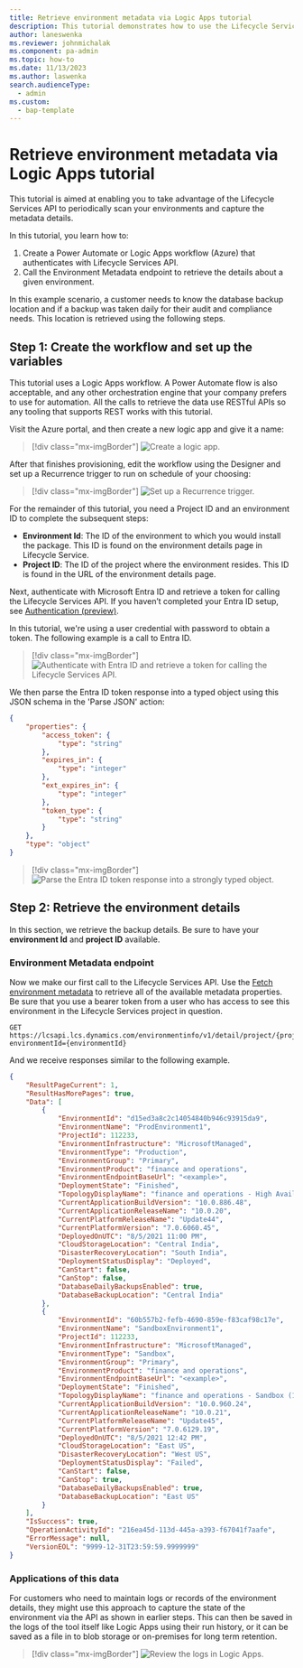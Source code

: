 ```yaml
---
title: Retrieve environment metadata via Logic Apps tutorial
description: This tutorial demonstrates how to use the Lifecycle Services API to fetch details about your environments.
author: laneswenka
ms.reviewer: johnmichalak
ms.component: pa-admin
ms.topic: how-to
ms.date: 11/13/2023
ms.author: laswenka
search.audienceType: 
  - admin
ms.custom:
  - bap-template
---
```


# Retrieve environment metadata via Logic Apps tutorial

This tutorial is aimed at enabling you to take advantage of the Lifecycle Services API to periodically scan your environments and capture the metadata details. 

In this tutorial, you learn how to:

1.	Create a Power Automate or Logic Apps workflow (Azure) that authenticates with Lifecycle Services API. 
2.	Call the Environment Metadata endpoint to retrieve the details about a given environment. 

In this example scenario, a customer needs to know the database backup location and if a backup was taken daily for their audit and compliance needs. This location is retrieved using the following steps.

## Step 1: Create the workflow and set up the variables

This tutorial uses a Logic Apps workflow.  A Power Automate flow is also acceptable, and any other orchestration engine that your company prefers to use for automation. All the calls to retrieve the data use RESTful APIs so any tooling that supports REST works with this tutorial.

Visit the Azure portal, and then create a new logic app and give it a name:

> [!div class="mx-imgBorder"] 
> ![Create a logic app.](media/tutorial-create-logic-app.png "Create a logic app (Azure)")

After that finishes provisioning, edit the workflow using the Designer and set up a Recurrence trigger to run on schedule of your choosing:

> [!div class="mx-imgBorder"] 
> ![Set up a Recurrence trigger.](media/capacity2.png "Set up a Recurrence trigger")

For the remainder of this tutorial, you need a Project ID and an environment ID to complete the subsequent steps:

- **Environment Id**: The ID of the environment to which you would install the package. This ID is found on the environment details page in Lifecycle Service.
- **Project ID**: The ID of the project where the environment resides. This ID is found in the URL of the environment details page.

Next, authenticate with Microsoft Entra ID and retrieve a token for calling the Lifecycle Services API. If you haven’t completed your Entra ID setup, see [Authentication (preview)](../../database/api/dbmovement-api-authentication.md).

In this tutorial, we're using a user credential with password to obtain a token. The following example is a call to Entra ID.

> [!div class="mx-imgBorder"] 
> ![Authenticate with Entra ID and retrieve a token for calling the Lifecycle Services API.](media/tutorial-lcs-token.png "Authenticate with Entra ID and retrieve a token for calling the Lifecycle Services API")

We then parse the Entra ID token response into a typed object using this JSON schema in the 'Parse JSON' action:

```json
{
    "properties": {
        "access_token": {
            "type": "string"
        },
        "expires_in": {
            "type": "integer"
        },
        "ext_expires_in": {
            "type": "integer"
        },
        "token_type": {
            "type": "string"
        }
    },
    "type": "object"
}
```

> [!div class="mx-imgBorder"] 
> ![Parse the Entra ID token response into a strongly typed object.](media/capacity5.png "Parse the Entra ID token response into a strongly typed object")

## Step 2: Retrieve the environment details

In this section, we retrieve the backup details. Be sure to have your **environment Id** and **project ID** available.

### Environment Metadata endpoint

Now we make our first call to the Lifecycle Services API. Use the [Fetch environment metadata](./v1/reference-environment-metadata.md) to retrieve all of the available metadata properties. Be sure that you use a bearer token from a user who has access to see this environment in the Lifecycle Services project in question.

```http
GET https://lcsapi.lcs.dynamics.com/environmentinfo/v1/detail/project/{projectId}/?environmentId={environmentId}
```

And we receive responses similar to the following example.

```json
{
    "ResultPageCurrent": 1,
    "ResultHasMorePages": true,
    "Data": [
        {
            "EnvironmentId": "d15ed3a8c2c14054840b946c93915da9",
            "EnvironmentName": "ProdEnvironment1",
            "ProjectId": 112233,
            "EnvironmentInfrastructure": "MicrosoftManaged",
            "EnvironmentType": "Production",
            "EnvironmentGroup": "Primary",
            "EnvironmentProduct": "finance and operations",
            "EnvironmentEndpointBaseUrl": "<example>",
            "DeploymentState": "Finished",
            "TopologyDisplayName": "finance and operations - High Availability (10.0.20 with Platform update 44)",
            "CurrentApplicationBuildVersion": "10.0.886.48",
            "CurrentApplicationReleaseName": "10.0.20",
            "CurrentPlatformReleaseName": "Update44",
            "CurrentPlatformVersion": "7.0.6060.45",
            "DeployedOnUTC": "8/5/2021 11:00 PM",
            "CloudStorageLocation": "Central India",
            "DisasterRecoveryLocation": "South India",
            "DeploymentStatusDisplay": "Deployed",
            "CanStart": false,
            "CanStop": false,
            "DatabaseDailyBackupsEnabled": true,
            "DatabaseBackupLocation": "Central India"
        },
        {
            "EnvironmentId": "60b557b2-fefb-4690-859e-f83caf98c17e",
            "EnvironmentName": "SandboxEnvironment1",
            "ProjectId": 112233,
            "EnvironmentInfrastructure": "MicrosoftManaged",
            "EnvironmentType": "Sandbox",
            "EnvironmentGroup": "Primary",
            "EnvironmentProduct": "finance and operations",
            "EnvironmentEndpointBaseUrl": "<example>",
            "DeploymentState": "Finished",
            "TopologyDisplayName": "finance and operations - Sandbox (10.0.20 with Platform update 44)",
            "CurrentApplicationBuildVersion": "10.0.960.24",
            "CurrentApplicationReleaseName": "10.0.21",
            "CurrentPlatformReleaseName": "Update45",
            "CurrentPlatformVersion": "7.0.6129.19",
            "DeployedOnUTC": "8/5/2021 12:42 PM",
            "CloudStorageLocation": "East US",
            "DisasterRecoveryLocation": "West US",
            "DeploymentStatusDisplay": "Failed",
            "CanStart": false,
            "CanStop": true,
            "DatabaseDailyBackupsEnabled": true,
            "DatabaseBackupLocation": "East US"
        }
    ],
    "IsSuccess": true,
    "OperationActivityId": "216ea45d-113d-445a-a393-f67041f7aafe",
    "ErrorMessage": null,
    "VersionEOL": "9999-12-31T23:59:59.9999999"
}
```
### Applications of this data
For customers who need to maintain logs or records of the environment details, they might use this approach to capture the state of the environment via the API as shown in earlier steps.  This can then be saved in the logs of the tool itself like Logic Apps using their run history, or it can be saved as a file in to blob storage or on-premises for long term retention.  

> [!div class="mx-imgBorder"] 
> ![Review the logs in Logic Apps.](media/tutorial-logic-app-history.png "Review the logs in Logic Apps")



